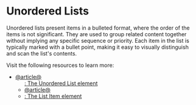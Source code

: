 # Unordered Lists

Unordered lists present items in a bulleted format, where the order of the items is not significant. They are used to group related content together without implying any specific sequence or priority. Each item in the list is typically marked with a bullet point, making it easy to visually distinguish and scan the list's contents.

Visit the following resources to learn more:

- [@article@<ul>: The Unordered List element](https://developer.mozilla.org/en-US/docs/Web/HTML/Reference/Elements/ul)
- [@article@<li>: The List Item element](https://developer.mozilla.org/en-US/docs/Web/HTML/Reference/Elements/li)